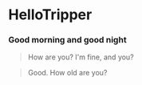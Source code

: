 # HelloTripper
### Good morning and good night

> How are you?
I'm fine, and you?

> Good. 
> How old are you?
